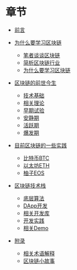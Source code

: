 # 章节

* [前言](README.md)

* [为什么要学习区块链](01-why/README.md)
    * [笔者谈谈区块链](01-why/writer-talk.md)
    * [简析区块链行业](01-why/summary.md)
    * [为什么要学习区块链](01-why/why-study.md)
* [区块链的前世今生](02-history-now/README.md)
   * [技术基础]()
   * [相关理论]()
   * [早期试验]()
   * [安静期]()
   * [活跃期]()
   * [爆发期]()
* [目前区块链的一些实践]()
   * [比特币BTC]()
   * [以太坊ETH]()
   * [柚子EOS]()
* [区块链技术栈]()
   * [底层算法]()
   * [DApp开发]()
   * [相关开发库]()
   * [开发实践]()
   * [相关Demo]()
* [附录]()
   * [相关术语解释]()
   * [区块链小故事]()
   
   
   
